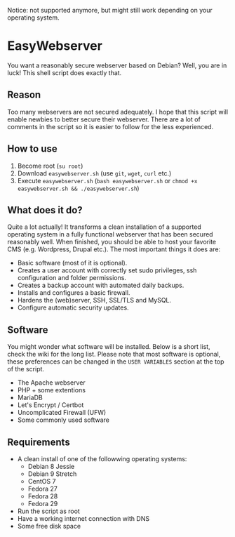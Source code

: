 Notice: not supported anymore, but might still work depending on your operating system.

# EasyWebserver
You want a reasonably secure webserver based on Debian? Well, you are in luck! This shell script does exactly that.

## Reason
Too many webservers are not secured adequately. I hope that this script will enable newbies to better secure their webserver. There are a lot of comments in the script so it is easier to follow for the less experienced.

## How to use
1. Become root (`su root`)
2. Download `easywebserver.sh` (use `git`, `wget`, `curl` etc.)
3. Execute `easywebserver.sh` (`bash easywebserver.sh` or `chmod +x easywebserver.sh && ./easywebserver.sh`)

## What does it do?
Quite a lot actually! It transforms a clean installation of a supported operating system in a fully functional webserver that has been secured reasonably well. When finished, you should be able to host your favorite CMS (e.g. Wordpress, Drupal etc.). The most important things it does are:

* Basic software (most of it is optional).
* Creates a user account with correctly set sudo privileges, ssh configuration and folder permissions.
* Creates a backup account with automated daily backups.
* Installs and configures a basic firewall.
* Hardens the (web)server, SSH, SSL/TLS and MySQL.
* Configure automatic security updates.

## Software
You might wonder what software will be installed. Below is a short list, check the wiki for the long list. Please note that most software is optional, these preferences can be changed in the `USER VARIABLES` section at the top of the script.

* The Apache webserver
* PHP + some extentions
* MariaDB
* Let's Encrypt / Certbot
* Uncomplicated Firewall (UFW)
* Some commonly used software

## Requirements
* A clean install of one of the followwing operating systems:
    * Debian 8 Jessie
    * Debian 9 Stretch
    * CentOS 7
    * Fedora 27
    * Fedora 28
    * Fedora 29
* Run the script as root
* Have a working internet connection with DNS
* Some free disk space
